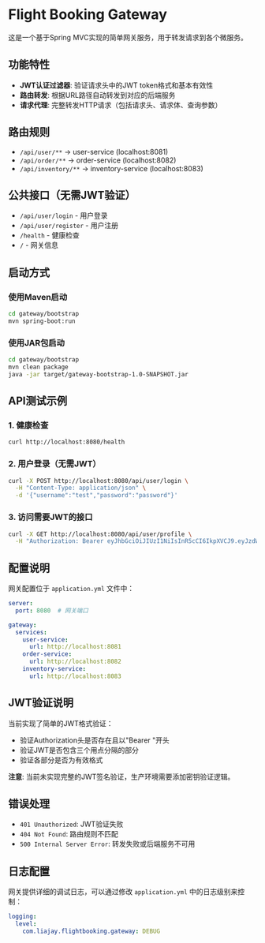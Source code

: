 # Flight Booking Gateway

这是一个基于Spring MVC实现的简单网关服务，用于转发请求到各个微服务。

## 功能特性

- **JWT认证过滤器**: 验证请求头中的JWT token格式和基本有效性
- **路由转发**: 根据URL路径自动转发到对应的后端服务
- **请求代理**: 完整转发HTTP请求（包括请求头、请求体、查询参数）

## 路由规则

- `/api/user/**` → user-service (localhost:8081)
- `/api/order/**` → order-service (localhost:8082)  
- `/api/inventory/**` → inventory-service (localhost:8083)

## 公共接口（无需JWT验证）

- `/api/user/login` - 用户登录
- `/api/user/register` - 用户注册
- `/health` - 健康检查
- `/` - 网关信息

## 启动方式

### 使用Maven启动
```bash
cd gateway/bootstrap
mvn spring-boot:run
```

### 使用JAR包启动
```bash
cd gateway/bootstrap
mvn clean package
java -jar target/gateway-bootstrap-1.0-SNAPSHOT.jar
```

## API测试示例

### 1. 健康检查
```bash
curl http://localhost:8080/health
```

### 2. 用户登录（无需JWT）
```bash
curl -X POST http://localhost:8080/api/user/login \
  -H "Content-Type: application/json" \
  -d '{"username":"test","password":"password"}'
```

### 3. 访问需要JWT的接口
```bash
curl -X GET http://localhost:8080/api/user/profile \
  -H "Authorization: Bearer eyJhbGciOiJIUzI1NiIsInR5cCI6IkpXVCJ9.eyJzdWIiOiIxMjM0NTY3ODkwIiwibmFtZSI6IkpvaG4gRG9lIiwiaWF0IjoxNTE2MjM5MDIyfQ.SflKxwRJSMeKKF2QT4fwpMeJf36POk6yJV_adQssw5c"
```

## 配置说明

网关配置位于 `application.yml` 文件中：

```yaml
server:
  port: 8080  # 网关端口

gateway:
  services:
    user-service:
      url: http://localhost:8081
    order-service:  
      url: http://localhost:8082
    inventory-service:
      url: http://localhost:8083
```

## JWT验证说明

当前实现了简单的JWT格式验证：
- 验证Authorization头是否存在且以"Bearer "开头
- 验证JWT是否包含三个用点分隔的部分
- 验证各部分是否为有效格式

**注意**: 当前未实现完整的JWT签名验证，生产环境需要添加密钥验证逻辑。

## 错误处理

- `401 Unauthorized`: JWT验证失败
- `404 Not Found`: 路由规则不匹配
- `500 Internal Server Error`: 转发失败或后端服务不可用

## 日志配置

网关提供详细的调试日志，可以通过修改 `application.yml` 中的日志级别来控制：

```yaml
logging:
  level:
    com.liajay.flightbooking.gateway: DEBUG
```
